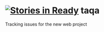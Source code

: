 [![Stories in Ready](https://badge.waffle.io/robertocarroll/taqa.png?label=ready&title=Ready)](https://waffle.io/robertocarroll/taqa)
taqa
====

Tracking issues for the new web project
